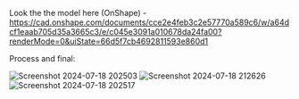 Look the the model here (OnShape) - https://cad.onshape.com/documents/cce2e4feb3c2e57770a589c6/w/a64dcf1eaab705d35a3665c3/e/c045e3091a010678da24fa00?renderMode=0&uiState=66d5f7cb4692811593e860d1

Process and final: 

![Screenshot 2024-07-18 202503](https://github.com/user-attachments/assets/06a6b186-fc64-4e3f-991f-36d7369fc98c)
![Screenshot 2024-07-18 212626](https://github.com/user-attachments/assets/4dde1d87-c873-4f1e-96a1-48277155c047)
![Screenshot 2024-07-18 202517](https://github.com/user-attachments/assets/0c418070-5dc7-4d05-8b3a-19881c878d53)
